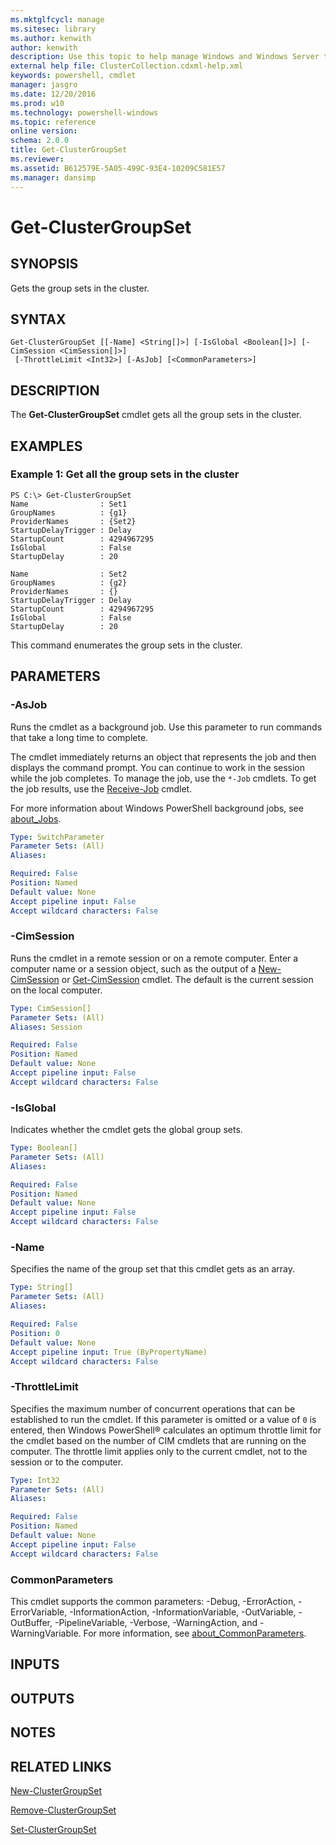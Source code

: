 ```yaml
---
ms.mktglfcycl: manage
ms.sitesec: library
ms.author: kenwith
author: kenwith
description: Use this topic to help manage Windows and Windows Server technologies with Windows PowerShell.
external help file: ClusterCollection.cdxml-help.xml
keywords: powershell, cmdlet
manager: jasgro
ms.date: 12/20/2016
ms.prod: w10
ms.technology: powershell-windows
ms.topic: reference
online version: 
schema: 2.0.0
title: Get-ClusterGroupSet
ms.reviewer:
ms.assetid: B612579E-5A05-499C-93E4-10209C581E57
ms.manager: dansimp
---
```


# Get-ClusterGroupSet

## SYNOPSIS
Gets the group sets in the cluster.

## SYNTAX

```
Get-ClusterGroupSet [[-Name] <String[]>] [-IsGlobal <Boolean[]>] [-CimSession <CimSession[]>]
 [-ThrottleLimit <Int32>] [-AsJob] [<CommonParameters>]
```

## DESCRIPTION
The **Get-ClusterGroupSet** cmdlet gets all the group sets in the cluster.

## EXAMPLES

### Example 1: Get all the group sets in the cluster
```
PS C:\> Get-ClusterGroupSet
Name                : Set1
GroupNames          : {g1}
ProviderNames       : {Set2}
StartupDelayTrigger : Delay
StartupCount        : 4294967295
IsGlobal            : False
StartupDelay        : 20

Name                : Set2
GroupNames          : {g2}
ProviderNames       : {}
StartupDelayTrigger : Delay
StartupCount        : 4294967295
IsGlobal            : False
StartupDelay        : 20
```

This command enumerates the group sets in the cluster.

## PARAMETERS

### -AsJob
Runs the cmdlet as a background job. Use this parameter to run commands that take a long time to complete. 

The cmdlet immediately returns an object that represents the job and then displays the command prompt. 
You can continue to work in the session while the job completes. 
To manage the job, use the `*-Job` cmdlets. 
To get the job results, use the [Receive-Job](http://go.microsoft.com/fwlink/?LinkID=113372) cmdlet. 

For more information about Windows PowerShell background jobs, see [about_Jobs](http://go.microsoft.com/fwlink/?LinkID=113251).

```yaml
Type: SwitchParameter
Parameter Sets: (All)
Aliases: 

Required: False
Position: Named
Default value: None
Accept pipeline input: False
Accept wildcard characters: False
```

### -CimSession
Runs the cmdlet in a remote session or on a remote computer.
Enter a computer name or a session object, such as the output of a [New-CimSession](http://go.microsoft.com/fwlink/p/?LinkId=227967) or [Get-CimSession](http://go.microsoft.com/fwlink/p/?LinkId=227966) cmdlet.
The default is the current session on the local computer.

```yaml
Type: CimSession[]
Parameter Sets: (All)
Aliases: Session

Required: False
Position: Named
Default value: None
Accept pipeline input: False
Accept wildcard characters: False
```

### -IsGlobal
Indicates whether the cmdlet gets the global group sets.

```yaml
Type: Boolean[]
Parameter Sets: (All)
Aliases: 

Required: False
Position: Named
Default value: None
Accept pipeline input: False
Accept wildcard characters: False
```

### -Name
Specifies the name of the group set that this cmdlet gets as an array.

```yaml
Type: String[]
Parameter Sets: (All)
Aliases: 

Required: False
Position: 0
Default value: None
Accept pipeline input: True (ByPropertyName)
Accept wildcard characters: False
```

### -ThrottleLimit
Specifies the maximum number of concurrent operations that can be established to run the cmdlet.
If this parameter is omitted or a value of `0` is entered, then Windows PowerShell® calculates an optimum throttle limit for the cmdlet based on the number of CIM cmdlets that are running on the computer.
The throttle limit applies only to the current cmdlet, not to the session or to the computer.

```yaml
Type: Int32
Parameter Sets: (All)
Aliases: 

Required: False
Position: Named
Default value: None
Accept pipeline input: False
Accept wildcard characters: False
```

### CommonParameters
This cmdlet supports the common parameters: -Debug, -ErrorAction, -ErrorVariable, -InformationAction, -InformationVariable, -OutVariable, -OutBuffer, -PipelineVariable, -Verbose, -WarningAction, and -WarningVariable. For more information, see [about_CommonParameters](http://go.microsoft.com/fwlink/?LinkID=113216).

## INPUTS

## OUTPUTS

## NOTES

## RELATED LINKS

[New-ClusterGroupSet](./New-ClusterGroupSet.md)

[Remove-ClusterGroupSet](./Remove-ClusterGroupSet.md)

[Set-ClusterGroupSet](./Set-ClusterGroupSet.md)

